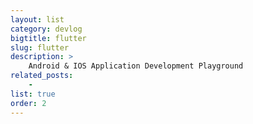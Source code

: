 ```yaml
---
layout: list
category: devlog
bigtitle: flutter
slug: flutter
description: >
    Android & IOS Application Development Playground
related_posts:
    - 
list: true
order: 2
---
```


 
